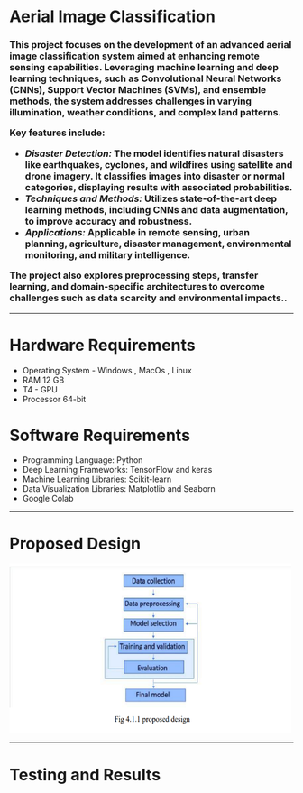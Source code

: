 <h1><strong>Aerial Image Classification</strong></h1>
<h3>This project focuses on the development of an advanced aerial image classification system aimed at enhancing remote sensing capabilities. Leveraging machine learning and deep learning techniques, such as Convolutional Neural Networks (CNNs), Support Vector Machines (SVMs), and ensemble methods, the system addresses challenges in varying illumination, weather conditions, and complex land patterns. 

Key features include:
- *Disaster Detection:* The model identifies natural disasters like earthquakes, cyclones, and wildfires using satellite and drone imagery. It classifies images into disaster or normal categories, displaying results with associated probabilities.
- *Techniques and Methods:* Utilizes state-of-the-art deep learning methods, including CNNs and data augmentation, to improve accuracy and robustness.
- *Applications:* Applicable in remote sensing, urban planning, agriculture, disaster management, environmental monitoring, and military intelligence.

The project also explores preprocessing steps, transfer learning, and domain-specific architectures to overcome challenges such as data scarcity and environmental impacts..</h3>
<hr>
<H1> Hardware Requirements</H1>
<ul>
  <li>
    Operating System - Windows , MacOs , Linux </li>
    <li> RAM 12 GB </li>
    <li>T4 - GPU</li>
    <li>Processor 64-bit</li>
  </li>
</ul>
<h1> Software Requirements</h1>
<ul>
  <li>
    Programming Language: Python </li>
<li>Deep Learning Frameworks: TensorFlow and keras</li>
<li>Machine Learning Libraries: Scikit-learn</li>
<li>Data Visualization Libraries: Matplotlib and Seaborn</li>
<li>Google Colab</li>
</ul>
<hr>
<h1>Proposed Design</h1>
<img src="pd.png" alt="Description of Image" width="500" height="300"> </img>

<hr>
<h1>Testing and Results</h1>



